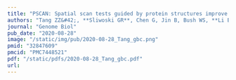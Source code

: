 ```yaml
---
title: "PSCAN: Spatial scan tests guided by protein structures improve complex disease gene discovery and signal variant detection"
authors: "Tang ZZ&#42;, **Sliwoski GR**, Chen G, Jin B, Bush WS, **Li B&#42;**, **Capra JA.&#42;**"
journal: "Genome Biol"
pub_date: "2020-08-28"
image: "/static/img/pub/2020-08-28_Tang_gbc.png"
pmid: "32847609"
pmcid: "PMC7448521"
pdf: "/static/pdfs/2020-08-28_Tang_gbc.pdf"
url: 
---
```

